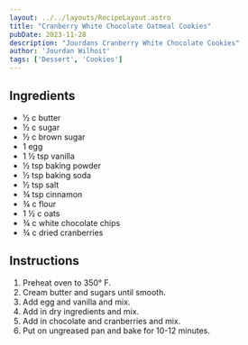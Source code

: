 ```yaml
---
layout: ../../layouts/RecipeLayout.astro
title: "Cranberry White Chocolate Oatmeal Cookies"
pubDate: 2023-11-28
description: "Jourdans Cranberry White Chocolate Cookies"
author: 'Jourdan Wilhoit'
tags: ['Dessert', 'Cookies']
---
```


<h2 class='text-2xl py-4'>Ingredients</h2>
<ul class='list-disc ms-4 ps-4 py-2'>
    <li>½ c butter</li>
    <li>½ c sugar</li>
    <li>½ c brown sugar</li>
    <li>1 egg</li>
    <li>1 ½ tsp vanilla</li>
    <li>½ tsp baking powder</li>
    <li>½ tsp baking soda</li>
    <li>½ tsp salt</li>
    <li>¾ tsp cinnamon</li>
    <li>¾ c flour</li>
    <li>1 ½ c oats</li>
    <li>¾ c white chocolate chips</li>
    <li>¾ c dried cranberries</li>
</ul>
<h2 class='text-2xl py-4'>Instructions</h2>
<ol class='list-decimal ms-4 ps-4 py-2'>
    <li>Preheat oven to 350° F.</li>
    <li>Cream butter and sugars until smooth.</li>
    <li>Add egg and vanilla and mix.</li>
    <li>Add in dry ingredients and mix.</li>
    <li>Add in chocolate and cranberries and mix.</li>
    <li>Put on ungreased pan and bake for 10-12 minutes.</li>
</ol>